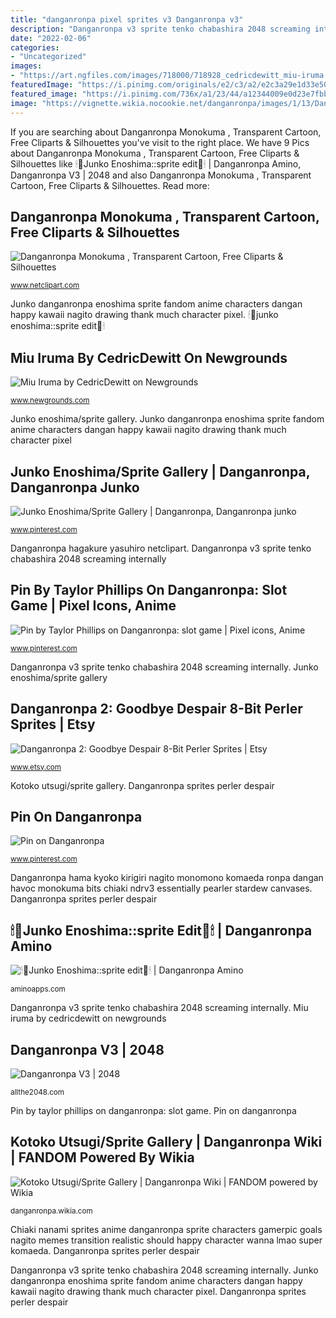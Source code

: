 ```yaml
---
title: "danganronpa pixel sprites v3 Danganronpa v3"
description: "Danganronpa v3 sprite tenko chabashira 2048 screaming internally"
date: "2022-02-06"
categories:
- "Uncategorized"
images:
- "https://art.ngfiles.com/images/718000/718928_cedricdewitt_miu-iruma.png?f1544369753"
featuredImage: "https://i.pinimg.com/originals/e2/c3/a2/e2c3a29e1d33e50e5a0df33e3d650792.png"
featured_image: "https://i.pinimg.com/736x/a1/23/44/a12344009e0d23e7fbbf0f3d916203f6.jpg"
image: "https://vignette.wikia.nocookie.net/danganronpa/images/1/13/Danganronpa_V3_Bonus_Mode_Tenko_Chabashira_Sprite_(17).png/revision/latest?cb=20171008113419"
---
```


If you are searching about Danganronpa Monokuma , Transparent Cartoon, Free Cliparts &amp; Silhouettes you've visit to the right place. We have 9 Pics about Danganronpa Monokuma , Transparent Cartoon, Free Cliparts &amp; Silhouettes like 🕯🥀Junko Enoshima::sprite edit🥀🕯 | Danganronpa Amino, Danganronpa V3 | 2048 and also Danganronpa Monokuma , Transparent Cartoon, Free Cliparts &amp; Silhouettes. Read more:

## Danganronpa Monokuma , Transparent Cartoon, Free Cliparts &amp; Silhouettes

![Danganronpa Monokuma , Transparent Cartoon, Free Cliparts &amp; Silhouettes](https://pp.netclipart.com/pp/s/62-625810_fortune-teller-clipart-danganronpa-yasuhiro-hagakure.png "Danganronpa v3")

<small>www.netclipart.com</small>

Junko danganronpa enoshima sprite fandom anime characters dangan happy kawaii nagito drawing thank much character pixel. 🕯🥀junko enoshima::sprite edit🥀🕯

## Miu Iruma By CedricDewitt On Newgrounds

![Miu Iruma by CedricDewitt on Newgrounds](https://art.ngfiles.com/images/718000/718928_cedricdewitt_miu-iruma.png?f1544369753 "Miu iruma danganronpa inventor ultimate deviantart hooray")

<small>www.newgrounds.com</small>

Junko enoshima/sprite gallery. Junko danganronpa enoshima sprite fandom anime characters dangan happy kawaii nagito drawing thank much character pixel

## Junko Enoshima/Sprite Gallery | Danganronpa, Danganronpa Junko

![Junko Enoshima/Sprite Gallery | Danganronpa, Danganronpa junko](https://i.pinimg.com/736x/a1/23/44/a12344009e0d23e7fbbf0f3d916203f6.jpg "Junko enoshima sprite")

<small>www.pinterest.com</small>

Danganronpa hagakure yasuhiro netclipart. Danganronpa v3 sprite tenko chabashira 2048 screaming internally

## Pin By Taylor Phillips On Danganronpa: Slot Game | Pixel Icons, Anime

![Pin by Taylor Phillips on Danganronpa: slot game | Pixel icons, Anime](https://i.pinimg.com/736x/68/4a/0f/684a0f26766d72c8b2c29a0a4a5c6d1a--slot-game.jpg "Danganronpa v3")

<small>www.pinterest.com</small>

Danganronpa v3 sprite tenko chabashira 2048 screaming internally. Junko enoshima/sprite gallery

## Danganronpa 2: Goodbye Despair 8-Bit Perler Sprites | Etsy

![Danganronpa 2: Goodbye Despair 8-Bit Perler Sprites | Etsy](https://i.etsystatic.com/11421748/r/il/0fd909/1300470021/il_794xN.1300470021_23y0.jpg "Miu iruma by cedricdewitt on newgrounds")

<small>www.etsy.com</small>

Kotoko utsugi/sprite gallery. Danganronpa sprites perler despair

## Pin On Danganronpa

![Pin on Danganronpa](https://i.pinimg.com/originals/e2/c3/a2/e2c3a29e1d33e50e5a0df33e3d650792.png "Miu iruma danganronpa inventor ultimate deviantart hooray")

<small>www.pinterest.com</small>

Danganronpa hama kyoko kirigiri nagito monomono komaeda ronpa dangan havoc monokuma bits chiaki ndrv3 essentially pearler stardew canvases. Danganronpa sprites perler despair

## 🕯🥀Junko Enoshima::sprite Edit🥀🕯 | Danganronpa Amino

![🕯🥀Junko Enoshima::sprite edit🥀🕯 | Danganronpa Amino](https://pm1.narvii.com/7204/7dddcaa144acd7c4c6599a0e26710b539a5be71cr1-1138-964v2_hq.jpg "Junko enoshima/sprite gallery")

<small>aminoapps.com</small>

Danganronpa v3 sprite tenko chabashira 2048 screaming internally. Miu iruma by cedricdewitt on newgrounds

## Danganronpa V3 | 2048

![Danganronpa V3 | 2048](https://vignette.wikia.nocookie.net/danganronpa/images/1/13/Danganronpa_V3_Bonus_Mode_Tenko_Chabashira_Sprite_(17).png/revision/latest?cb=20171008113419 "Danganronpa 2: goodbye despair 8-bit perler sprites")

<small>allthe2048.com</small>

Pin by taylor phillips on danganronpa: slot game. Pin on danganronpa

## Kotoko Utsugi/Sprite Gallery | Danganronpa Wiki | FANDOM Powered By Wikia

![Kotoko Utsugi/Sprite Gallery | Danganronpa Wiki | FANDOM powered by Wikia](https://vignette.wikia.nocookie.net/danganronpa/images/0/0c/Kotoko_Utsugi_Halfbody_Sprite_(5).png/revision/latest/scale-to-width-down/223?cb=20170629131623 "Danganronpa monokuma , transparent cartoon, free cliparts &amp; silhouettes")

<small>danganronpa.wikia.com</small>

Chiaki nanami sprites anime danganronpa sprite characters gamerpic goals nagito memes transition realistic should happy character wanna lmao super komaeda. Danganronpa sprites perler despair

Danganronpa v3 sprite tenko chabashira 2048 screaming internally. Junko danganronpa enoshima sprite fandom anime characters dangan happy kawaii nagito drawing thank much character pixel. Danganronpa sprites perler despair
